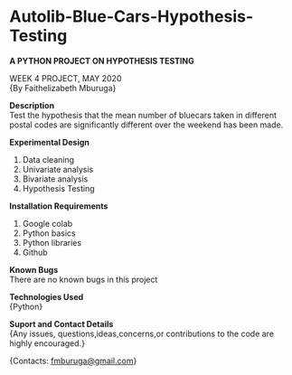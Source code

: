 # Autolib-Blue-Cars-Hypothesis-Testing

**A PYTHON PROJECT ON HYPOTHESIS TESTING** 

WEEK 4 PROJECT, MAY 2020\
{By Faithelizabeth Mburuga}

**Description**\
Test the hypothesis that the mean number of bluecars taken in different postal codes are significantly different over the weekend has been made.

**Experimental Design**
1. Data cleaning
2. Univariate analysis
3. Bivariate analysis
4. Hypothesis Testing

**Installation Requirements**
1. Google colab
2. Python basics
3. Python libraries
4. Github

**Known Bugs**\
There are no known bugs in this project

**Technologies Used**\
{Python}

**Suport and Contact Details**\
{Any issues, questions,ideas,concerns,or contributions to the code are highly encouraged.}

{Contacts: fmburuga@gmail.com}
